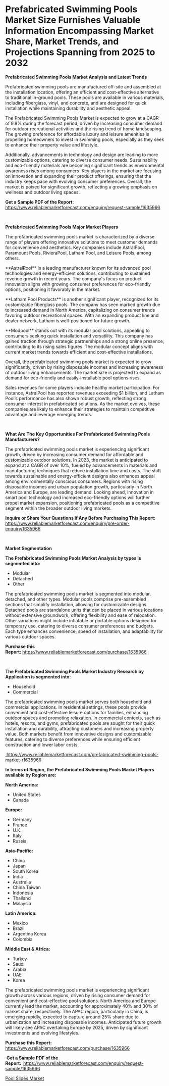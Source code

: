 <p><h1>Prefabricated Swimming Pools Market Size Furnishes Valuable Information Encompassing Market Share, Market Trends, and Projections Spanning from 2025 to 2032</h1></p><p><strong>Prefabricated Swimming Pools Market Analysis and Latest Trends</strong></p>
<p><p>Prefabricated swimming pools are manufactured off-site and assembled at the installation location, offering an efficient and cost-effective alternative to traditional in-ground pools. These pools are available in various materials, including fiberglass, vinyl, and concrete, and are designed for quick installation while maintaining durability and aesthetic appeal. </p><p>The Prefabricated Swimming Pools Market is expected to grow at a CAGR of 9.8% during the forecast period, driven by increasing consumer demand for outdoor recreational activities and the rising trend of home landscaping. The growing preference for affordable luxury and leisure amenities is propelling homeowners to invest in swimming pools, especially as they seek to enhance their property value and lifestyle.</p><p>Additionally, advancements in technology and design are leading to more customizable options, catering to diverse consumer needs. Sustainability and eco-friendly materials are becoming significant trends as environmental awareness rises among consumers. Key players in the market are focusing on innovation and expanding their product offerings, ensuring that the industry keeps pace with evolving consumer preferences. Overall, the market is poised for significant growth, reflecting a growing emphasis on wellness and outdoor living spaces.</p></p>
<p><strong>Get a Sample PDF of the Report:&nbsp;</strong> <a href="https://www.reliablemarketforecast.com/enquiry/request-sample/1635966?utm_campaign=2397&utm_medium=2&utm_source=Github&utm_content=ia&utm_term=04042025&utm_id=prefabricated-swimming-pools">https://www.reliablemarketforecast.com/enquiry/request-sample/1635966</a></p>
<p>&nbsp;</p>
<p><strong>Prefabricated Swimming Pools Major Market Players</strong></p>
<p><p>The prefabricated swimming pools market is characterized by a diverse range of players offering innovative solutions to meet customer demands for convenience and aesthetics. Key companies include AstralPool, Paramount Pools, RivieraPool, Latham Pool, and Leisure Pools, among others. </p><p>**AstralPool** is a leading manufacturer known for its advanced pool technologies and energy-efficient solutions, contributing to sustained revenue growth in recent years. The company's focus on product innovation aligns with growing consumer preferences for eco-friendly options, positioning it favorably in the market.</p><p>**Latham Pool Products** is another significant player, recognized for its customizable fiberglass pools. The company has seen marked growth due to increased demand in North America, capitalizing on consumer trends favoring outdoor recreational spaces. With an expanding product line and dealer network, Latham is well-positioned for future growth.</p><p>**Modpool** stands out with its modular pool solutions, appealing to consumers seeking quick installation and versatility. This company has gained traction through strategic partnerships and a strong online presence, contributing to its rising sales figures. The modular concept aligns with current market trends towards efficient and cost-effective installations.</p><p>Overall, the prefabricated swimming pools market is expected to grow significantly, driven by rising disposable incomes and increasing awareness of outdoor living enhancements. The market size is projected to expand as demand for eco-friendly and easily-installable pool options rises.</p><p>Sales revenues for some players indicate healthy market participation. For instance, AstralPool has reported revenues exceeding $1 billion, and Latham Pool’s performance has also shown robust growth, reflecting strong consumer interest in prefabricated solutions. As the market evolves, these companies are likely to enhance their strategies to maintain competitive advantage and leverage emerging trends.</p></p>
<p>&nbsp;</p>
<p><strong>What Are The Key Opportunities For Prefabricated Swimming Pools Manufacturers?</strong></p>
<p><p>The prefabricated swimming pools market is experiencing significant growth, driven by increasing consumer demand for affordable and customizable outdoor solutions. In 2023, the market is anticipated to expand at a CAGR of over 10%, fueled by advancements in materials and manufacturing techniques that reduce installation time and costs. The shift towards sustainable and energy-efficient designs also enhances appeal among environmentally conscious consumers. Regions with rising disposable incomes and urban population growth, particularly in North America and Europe, are leading demand. Looking ahead, innovation in smart pool technology and increased eco-friendly options will further propel market expansion, positioning prefabricated pools as a competitive segment within the broader outdoor living markets.</p></p>
<p><strong>Inquire or Share Your Questions If Any Before Purchasing This Report:</strong> <a href="https://www.reliablemarketforecast.com/enquiry/pre-order-enquiry/1635966?utm_campaign=2397&utm_medium=2&utm_source=Github&utm_content=ia&utm_term=04042025&utm_id=prefabricated-swimming-pools">https://www.reliablemarketforecast.com/enquiry/pre-order-enquiry/1635966</a></p>
<p>&nbsp;</p>
<p><strong>Market Segmentation</strong></p>
<p><strong>The Prefabricated Swimming Pools Market Analysis by types is segmented into:</strong></p>
<p><ul><li>Modular</li><li>Detached</li><li>Other</li></ul></p>
<p><p>The prefabricated swimming pools market is segmented into modular, detached, and other types. Modular pools comprise pre-assembled sections that simplify installation, allowing for customizable designs. Detached pools are standalone units that can be placed in various locations without extensive groundwork, offering flexibility and ease of relocation. Other variations might include inflatable or portable options designed for temporary use, catering to diverse consumer preferences and budgets. Each type enhances convenience, speed of installation, and adaptability for various outdoor spaces.</p></p>
<p><strong>Purchase this Report:&nbsp;</strong><a href="https://www.reliablemarketforecast.com/purchase/1635966?utm_campaign=2397&utm_medium=2&utm_source=Github&utm_content=ia&utm_term=04042025&utm_id=prefabricated-swimming-pools">https://www.reliablemarketforecast.com/purchase/1635966</a></p>
<p>&nbsp;</p>
<p><strong>The Prefabricated Swimming Pools Market Industry Research by Application is segmented into:</strong></p>
<p><ul><li>Household</li><li>Commercial</li></ul></p>
<p><p>The prefabricated swimming pools market serves both household and commercial applications. In residential settings, these pools provide convenient and cost-effective leisure options for families, enhancing outdoor spaces and promoting relaxation. In commercial contexts, such as hotels, resorts, and gyms, prefabricated pools are sought for their quick installation and durability, attracting customers and increasing property value. Both markets benefit from innovative designs and customizable features, catering to diverse preferences while ensuring efficient construction and lower labor costs.</p></p>
<p><a href="https://www.reliablemarketforecast.com/prefabricated-swimming-pools-market-r1635966?utm_campaign=2397&utm_medium=2&utm_source=Github&utm_content=ia&utm_term=04042025&utm_id=prefabricated-swimming-pools">&nbsp;https://www.reliablemarketforecast.com/prefabricated-swimming-pools-market-r1635966</a></p>
<p><strong>In terms of Region, the Prefabricated Swimming Pools Market Players available by Region are:</strong></p>
<p>
    <p> <strong> North America: </strong>
        <ul>
            <li>United States</li>
            <li>Canada</li>
        </ul>
        </p> 
    <p> <strong> Europe: </strong>
        <ul>
            <li>Germany</li>
            <li>France</li>
            <li>U.K.</li>
            <li>Italy</li>
            <li>Russia</li>
        </ul>
        </p> 
    <p> <strong> Asia-Pacific: </strong>
        <ul>
            <li>China</li>
            <li>Japan</li>
            <li>South Korea</li>
            <li>India</li>
            <li>Australia</li>
            <li>China Taiwan</li>
            <li>Indonesia</li>
            <li>Thailand</li>
            <li>Malaysia</li>
        </ul>
        </p> 
    <p> <strong> Latin America: </strong>
        <ul>
            <li>Mexico</li>
            <li>Brazil</li>
            <li>Argentina Korea</li>
            <li>Colombia</li>
        </ul>
        </p> 
    <p> <strong> Middle East & Africa: </strong>
        <ul>
            <li>Turkey</li>
            <li>Saudi</li>
            <li>Arabia</li>
            <li>UAE</li>
            <li>Korea</li>
        </ul>
    </p>
    </p>
<p><p>The prefabricated swimming pools market is experiencing significant growth across various regions, driven by rising consumer demand for convenient and cost-effective pool solutions. North America and Europe currently lead the market, accounting for approximately 40% and 30% of market share, respectively. The APAC region, particularly in China, is emerging rapidly, expected to capture around 25% share due to urbanization and increasing disposable incomes. Anticipated future growth will likely see APAC overtaking Europe by 2025, driven by significant investments and evolving lifestyles.</p></p>
<p><strong>Purchase this Report: </strong><a href="https://www.reliablemarketforecast.com/purchase/1635966?utm_campaign=2397&utm_medium=2&utm_source=Github&utm_content=ia&utm_term=04042025&utm_id=prefabricated-swimming-pools">https://www.reliablemarketforecast.com/purchase/1635966</a></p>
<p>&nbsp;<strong>Get a Sample PDF of the Report:&nbsp;&nbsp;</strong><a href="https://www.reliablemarketforecast.com/enquiry/request-sample/1635966?utm_campaign=2397&utm_medium=2&utm_source=Github&utm_content=ia&utm_term=04042025&utm_id=prefabricated-swimming-pools">https://www.reliablemarketforecast.com/enquiry/request-sample/1635966</a></p>
<p><strong></strong></p>
<p><p><a href="https://github.com/FahadAhmed223/Market-Research-Report-List-2/blob/main/pool-slides-market.md?utm_campaign=2397&utm_medium=2&utm_source=Github&utm_content=ia&utm_term=04042025&utm_id=prefabricated-swimming-pools">Pool Slides Market</a></p></p>
